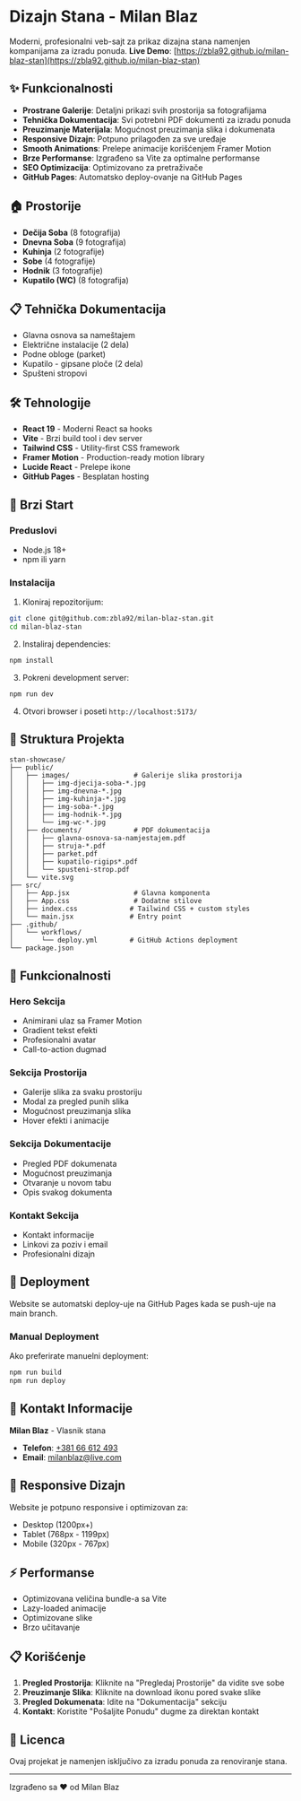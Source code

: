 # Dizajn Stana - Milan Blaz

Moderni, profesionalni veb-sajt za prikaz dizajna stana namenjen kompanijama za izradu ponuda.
**Live Demo**: [https://zbla92.github.io/milan-blaz-stan](https://zbla92.github.io/milan-blaz-stan)

## ✨ Funkcionalnosti

- **Prostrane Galerije**: Detaljni prikazi svih prostorija sa fotografijama
- **Tehnička Dokumentacija**: Svi potrebni PDF dokumenti za izradu ponuda
- **Preuzimanje Materijala**: Mogućnost preuzimanja slika i dokumenata
- **Responsive Dizajn**: Potpuno prilagođen za sve uređaje
- **Smooth Animations**: Prelepe animacije korišćenjem Framer Motion
- **Brze Performanse**: Izgrađeno sa Vite za optimalne performanse
- **SEO Optimizacija**: Optimizovano za pretraživače
- **GitHub Pages**: Automatsko deploy-ovanje na GitHub Pages

## 🏠 Prostorije

- **Dečija Soba** (8 fotografija)
- **Dnevna Soba** (9 fotografija)
- **Kuhinja** (2 fotografije)
- **Sobe** (4 fotografije)
- **Hodnik** (3 fotografije)
- **Kupatilo (WC)** (8 fotografija)

## 📋 Tehnička Dokumentacija

- Glavna osnova sa nameštajem
- Električne instalacije (2 dela)
- Podne obloge (parket)
- Kupatilo - gipsane ploče (2 dela)
- Spušteni stropovi

## 🛠️ Tehnologije

- **React 19** - Moderni React sa hooks
- **Vite** - Brzi build tool i dev server
- **Tailwind CSS** - Utility-first CSS framework
- **Framer Motion** - Production-ready motion library
- **Lucide React** - Prelepe ikone
- **GitHub Pages** - Besplatan hosting

## 🚀 Brzi Start

### Preduslovi
- Node.js 18+
- npm ili yarn

### Instalacija

1. Kloniraj repozitorijum:
```bash
git clone git@github.com:zbla92/milan-blaz-stan.git
cd milan-blaz-stan
```

2. Instaliraj dependencies:
```bash
npm install
```

3. Pokreni development server:
```bash
npm run dev
```

4. Otvori browser i poseti `http://localhost:5173/`

## 📁 Struktura Projekta

```
stan-showcase/
├── public/
│   ├── images/                # Galerije slika prostorija
│   │   ├── img-djecija-soba-*.jpg
│   │   ├── img-dnevna-*.jpg
│   │   ├── img-kuhinja-*.jpg
│   │   ├── img-soba-*.jpg
│   │   ├── img-hodnik-*.jpg
│   │   └── img-wc-*.jpg
│   ├── documents/             # PDF dokumentacija
│   │   ├── glavna-osnova-sa-namjestajem.pdf
│   │   ├── struja-*.pdf
│   │   ├── parket.pdf
│   │   ├── kupatilo-rigips*.pdf
│   │   └── spusteni-strop.pdf
│   └── vite.svg
├── src/
│   ├── App.jsx                # Glavna komponenta
│   ├── App.css                # Dodatne stilove
│   ├── index.css             # Tailwind CSS + custom styles
│   └── main.jsx              # Entry point
├── .github/
│   └── workflows/
│       └── deploy.yml        # GitHub Actions deployment
└── package.json
```

## 🎨 Funkcionalnosti

### Hero Sekcija
- Animirani ulaz sa Framer Motion
- Gradient tekst efekti
- Profesionalni avatar
- Call-to-action dugmad

### Sekcija Prostorija
- Galerije slika za svaku prostoriju
- Modal za pregled punih slika
- Mogućnost preuzimanja slika
- Hover efekti i animacije

### Sekcija Dokumentacije
- Pregled PDF dokumenata
- Mogućnost preuzimanja
- Otvaranje u novom tabu
- Opis svakog dokumenta

### Kontakt Sekcija
- Kontakt informacije
- Linkovi za poziv i email
- Profesionalni dizajn

## 🚀 Deployment

Website se automatski deploy-uje na GitHub Pages kada se push-uje na main branch.

### Manual Deployment

Ako preferirate manuelni deployment:

```bash
npm run build
npm run deploy
```

## 🎯 Kontakt Informacije

**Milan Blaz** - Vlasnik stana

- **Telefon**: [+381 66 612 493](tel:+38166612493)
- **Email**: [milanblaz@live.com](mailto:milanblaz@live.com)

## 📱 Responsive Dizajn

Website je potpuno responsive i optimizovan za:
- Desktop (1200px+)
- Tablet (768px - 1199px)
- Mobile (320px - 767px)

## ⚡ Performanse

- Optimizovana veličina bundle-a sa Vite
- Lazy-loaded animacije
- Optimizovane slike
- Brzo učitavanje

## 📋 Korišćenje

1. **Pregled Prostorija**: Kliknite na "Pregledaj Prostorije" da vidite sve sobe
2. **Preuzimanje Slika**: Kliknite na download ikonu pored svake slike
3. **Pregled Dokumenata**: Idite na "Dokumentacija" sekciju
4. **Kontakt**: Koristite "Pošaljite Ponudu" dugme za direktan kontakt

## 📄 Licenca

Ovaj projekat je namenjen isključivo za izradu ponuda za renoviranje stana.

---

Izgrađeno sa ❤️ od Milan Blaz

